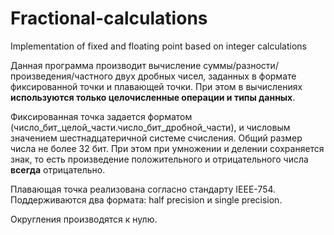 # Fractional-calculations
Implementation of fixed and floating point based on integer calculations

Данная программа производит вычисление суммы/разности/произведения/частного двух дробных чисел, заданных в формате фиксированной точки и плавающей точки.
При этом в вычислениях **используются только целочисленные операции и типы данных**.

Фиксированная точка задается форматом (число_бит_целой_части.число_бит_дробной_части), и числовым значением шестнадцатеричной системе счисления.
Общий размер числа не более 32 бит. При этом при умножении и делении сохраняется знак, то есть произведение положительного и отрицательного числа **всегда** отрицательно.

Плавающая точка реализована согласно стандарту IEEE-754.
Поддерживаются два формата: half precision и single precision.

Округления производятся к нулю.
